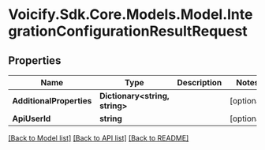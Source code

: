# Voicify.Sdk.Core.Models.Model.IntegrationConfigurationResultRequest
## Properties

Name | Type | Description | Notes
------------ | ------------- | ------------- | -------------
**AdditionalProperties** | **Dictionary&lt;string, string&gt;** |  | [optional] 
**ApiUserId** | **string** |  | [optional] 

[[Back to Model list]](../README.md#documentation-for-models) [[Back to API list]](../README.md#documentation-for-api-endpoints) [[Back to README]](../README.md)


